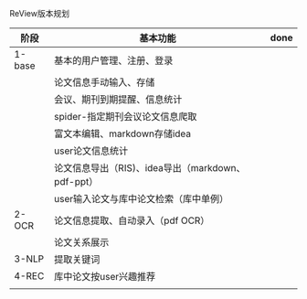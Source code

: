 ReView版本规划

| 阶段   | 基本功能                                          | done |
| ------ | ------------------------------------------------- | ---- |
| 1-base | 基本的用户管理、注册、登录                        |      |
|        | 论文信息手动输入、存储                            |      |
|        | 会议、期刊到期提醒、信息统计                      |      |
|        | spider-指定期刊会议论文信息爬取                   |      |
|        | 富文本编辑、markdown存储idea                      |      |
|        | user论文信息统计                                  |      |
|        | 论文信息导出（RIS)、idea导出（markdown、pdf-ppt） |      |
|        | user输入论文与库中论文检索（库中单例）            |      |
| 2-OCR  | 论文信息提取、自动录入（pdf OCR）                 |      |
|        | 论文关系展示                                      |      |
| 3-NLP  | 提取关键词                                        |      |
| 4-REC  | 库中论文按user兴趣推荐                            |      |
|        |                                                   |      |

